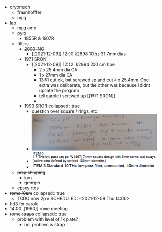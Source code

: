 - cryomech
	- fraunhofffer
	- mpg
- lab
	- mpg amp
	- pyro
		- 1855R & 1907R
	- filters
		- ~~2000 INO~~
			- [[2021-12-09]] 12:00 k2898 10thz 31.7mm dias
		- 1971 SRON
			- [[2021-12-09]] 12:42: k2994 200 cm hpe
				- 2 x 25.4mm dia CA
				- 1 x 27mm dia CA
				- 13:51 cut ok, but screwed up and cut 4 x 25.4mm. One extra was deliberate, but the other was because i didnt update the program
				- tell carole i screwed up [[1971 SRON]]
				-
		- 1993 SRON
		  collapsed:: true
			- question over square / rings, etc
			- ![image.png](../assets/image_1639047963847_0.png)
			- ![image.png](../assets/image_1639048007163_0.png)
			- ![image.png](../assets/image_1639048065568_0.png)
	- ~~prep shipping~~
		- ~~kvn~~
		- ~~georgia~~
	- epoxy rtds
- ~~rome 10am~~
  collapsed:: true
	- TODO now 2pm
	  SCHEDULED: <2021-12-09 Thu 14:00>
- ~~hd3 for carole~~
- 14:00 [[1960]] rome meeting
- ~~rome straps~~
  collapsed:: true
	- problem with level of 1k plate?
		- no, problem is strap